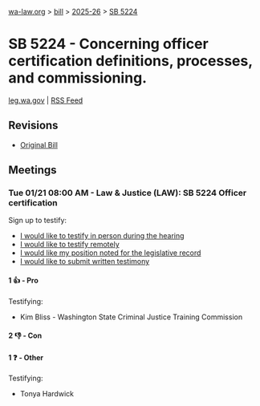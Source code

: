 [wa-law.org](/) > [bill](/bill/) > [2025-26](/bill/2025-26/) > [SB 5224](/bill/2025-26/sb/5224/)

# SB 5224 - Concerning officer certification definitions, processes, and commissioning.
[leg.wa.gov](https://app.leg.wa.gov/billsummary?BillNumber=5224&Year=2025&Initiative=false) | [RSS Feed](./rss.xml)

## Revisions
* [Original Bill](1/)

## Meetings
### Tue 01/21 08:00 AM - Law & Justice (LAW): SB 5224 Officer certification
Sign up to testify:
* [I would like to testify in person during the hearing](https://app.leg.wa.gov/csi/Testifier/Add?chamber=House&mId=32465&aId=161504&caId=24797&tId=1)
* [I would like to testify remotely](https://app.leg.wa.gov/csi/Testifier/Add?chamber=House&mId=32465&aId=161504&caId=24797&tId=2)
* [I would like my position noted for the legislative record](https://app.leg.wa.gov/csi/Testifier/Add?chamber=House&mId=32465&aId=161504&caId=24797&tId=3)
* [I would like to submit written testimony](https://app.leg.wa.gov/csi/Testifier/Add?chamber=House&mId=32465&aId=161504&caId=24797&tId=4)

#### 1 👍 - Pro
Testifying:
* Kim Bliss - Washington State Criminal Justice Training Commission

#### 2 👎 - Con

#### 1 ❓ - Other
Testifying:
* Tonya Hardwick
